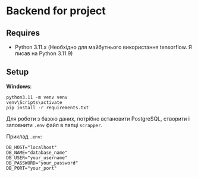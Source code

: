 # Backend for project
## Requires
- Python 3.11.x (Необхідно для майбутнього використання tensorflow. Я писав на Python 3.11.9)
## Setup
**Windows**:
```
python3.11 -m venv venv
venv\Scripts\activate
pip install -r requirements.txt
```
Для роботи з базою даних, потрібно встановити PostgreSQL, створити і заповнити `.env` файл в папці `scrapper`.<br>

Приклад `.env`:
```
DB_HOST="localhost"
DB_NAME="database_name"
DB_USER="your_username"
DB_PASSWORD="your_password"
DB_PORT="your_port"
```
